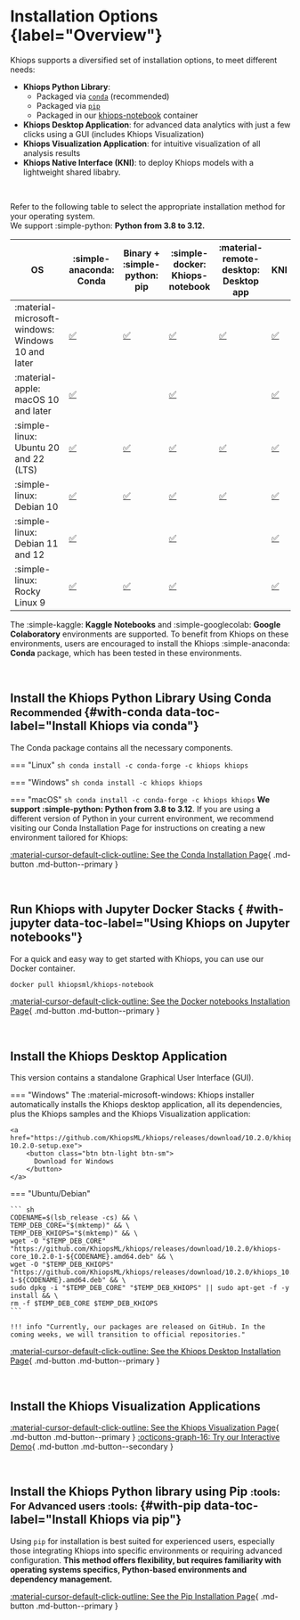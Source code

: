 # Installation Options {label="Overview"}

Khiops supports a diversified set of installation options, to meet different needs:

  - **Khiops Python Library**:
    - Packaged via [`conda`][conda] (recommended)
    - Packaged via [`pip`][pip]
    - Packaged in our [khiops-notebook][notebooks] container
  - **Khiops Desktop Application**: for advanced data analytics with just a few clicks using a GUI (includes Khiops Visualization)
  - **Khiops Visualization Application**: for intuitive visualization of all analysis results
  - **Khiops Native Interface (KNI)**: to deploy Khiops models with a lightweight shared libabry. 

  [conda]: #with-conda
  [pip]: #with-pip
  [notebooks]: #with-jupyter
  [nocode]: nocode.md
  [kni]: kni.md

<br>

Refer to the following table to select the appropriate installation method for your operating system. <br>We support :simple-python: **Python from 3.8 to 3.12.**

| OS                                                | :simple-anaconda: Conda          | Binary + :simple-python: pip   | :simple-docker: Khiops-notebook      | :material-remote-desktop: Desktop app | KNI                       |
| ------------------------------------------------- | -------------------------------- | ------------------------------ | ------------------------------------ | ------------------------------------- | ------------------------- |
| :material-microsoft-windows: Windows 10 and later | [:white_check_mark:][conda_page] | [:white_check_mark:][pip_page] | [:white_check_mark:][notebooks_page] | [:white_check_mark:][nocode]          | [:white_check_mark:][kni] |
| :material-apple: macOS 10 and later               | [:white_check_mark:][conda_page] |                                | [:white_check_mark:][notebooks_page] |                                       | [:white_check_mark:][kni] |
| :simple-linux: Ubuntu 20 and 22 (LTS)             | [:white_check_mark:][conda_page] | [:white_check_mark:][pip_page] | [:white_check_mark:][notebooks_page] | [:white_check_mark:][nocode]          | [:white_check_mark:][kni] |
| :simple-linux: Debian 10                          | [:white_check_mark:][conda_page] | [:white_check_mark:][pip_page] | [:white_check_mark:][notebooks_page] | [:white_check_mark:][nocode]          | [:white_check_mark:][kni] |
| :simple-linux: Debian 11 and 12                   | [:white_check_mark:][conda_page] |                                | [:white_check_mark:][notebooks_page] |                                       | [:white_check_mark:][kni] |
| :simple-linux: Rocky Linux 9                      | [:white_check_mark:][conda_page] | [:white_check_mark:][pip_page] | [:white_check_mark:][notebooks_page] |                                       | [:white_check_mark:][kni] |

The :simple-kaggle: **Kaggle Notebooks** and :simple-googlecolab: **Google Colaboratory** environments are supported. To benefit from Khiops on these environments, users are encouraged to install the Khiops :simple-anaconda: **Conda** package, which has been tested in these environments.

  [conda_page]: conda.md
  [pip_page]: pip.md
  [notebooks_page]: khiops-notebook.md
  [nocode]: nocode.md

<br>

## Install the Khiops Python Library Using Conda <small> Recommended </small> {#with-conda data-toc-label="Install Khiops via conda"}

The Conda package contains all the necessary components. 

=== "Linux"
    ``` sh
    conda install -c conda-forge -c khiops khiops
    ```
    
=== "Windows"
    ``` sh
    conda install -c khiops khiops
    ```

=== "macOS"
    ``` sh
    conda install -c conda-forge -c khiops khiops
    ```
**We support :simple-python: Python from 3.8 to 3.12**. If you are using a different version of Python in your current environment, we recommend visiting our Conda Installation Page for instructions on creating a new environment tailored for Khiops:

[:material-cursor-default-click-outline: See the Conda Installation Page](conda.md){ .md-button .md-button--primary }

<br>



## Run Khiops with Jupyter Docker Stacks { #with-jupyter  data-toc-label="Using Khiops on Jupyter notebooks"}

For a quick and easy way to get started with Khiops, you can use our Docker container.

```bash
docker pull khiopsml/khiops-notebook
```

[:material-cursor-default-click-outline: See the Docker notebooks Installation Page](khiops-notebook.md){ .md-button .md-button--primary }

<br>
  
## Install the Khiops Desktop Application

This version contains a standalone Graphical User Interface (GUI). 


=== "Windows"
    The :material-microsoft-windows: Khiops installer automatically installs the Khiops desktop application, all its dependencies, plus the Khiops samples and the Khiops Visualization application:

    <a href="https://github.com/KhiopsML/khiops/releases/download/10.2.0/khiops-10.2.0-setup.exe">
        <button class="btn btn-light btn-sm">
          Download for Windows
        </button>
    </a>
    
=== "Ubuntu/Debian"
    
    ``` sh
    CODENAME=$(lsb_release -cs) && \
    TEMP_DEB_CORE="$(mktemp)" && \
    TEMP_DEB_KHIOPS="$(mktemp)" && \
    wget -O "$TEMP_DEB_CORE" "https://github.com/KhiopsML/khiops/releases/download/10.2.0/khiops-core_10.2.0-1-${CODENAME}.amd64.deb" && \
    wget -O "$TEMP_DEB_KHIOPS" "https://github.com/KhiopsML/khiops/releases/download/10.2.0/khiops_10.2.0-1-${CODENAME}.amd64.deb" && \
    sudo dpkg -i "$TEMP_DEB_CORE" "$TEMP_DEB_KHIOPS" || sudo apt-get -f -y install && \
    rm -f $TEMP_DEB_CORE $TEMP_DEB_KHIOPS
    ```

    !!! info "Currently, our packages are released on GitHub. In the coming weeks, we will transition to official repositories."

    
[:material-cursor-default-click-outline: See the Khiops Desktop Installation Page](nocode.md){ .md-button .md-button--primary }

<br>

## Install the Khiops Visualization Applications

[:material-cursor-default-click-outline: See the Khiops Visualization Page](visualization.md){ .md-button .md-button--primary } [:octicons-graph-16: Try our Interactive Demo](demovisualization.md){ .md-button .md-button--secondary }

<br>

## Install the Khiops Python library using Pip  <small> :tools: For Advanced users :tools: </small> {#with-pip data-toc-label="Install Khiops via pip"}

Using `pip` for installation is best suited for experienced users, especially those integrating Khiops into specific environments or requiring advanced configuration. **This method offers flexibility, but requires familiarity with operating systems specifics, Python-based environments and dependency management.**

[:material-cursor-default-click-outline: See the Pip Installation Page](pip.md){ .md-button .md-button--primary }

